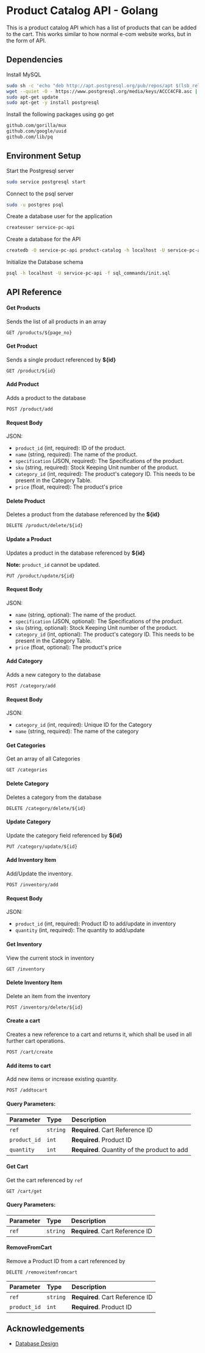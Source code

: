 
# Product Catalog API - Golang

This is a product catalog API which has a list of products that can be added to the cart.
This works similar to how normal e-com website works, but in the form of API.


## Dependencies

Install MySQL
```bash
sudo sh -c 'echo "deb http://apt.postgresql.org/pub/repos/apt $(lsb_release -cs)-pgdg main" > /etc/apt/sources.list.d/pgdg.list'
wget --quiet -O - https://www.postgresql.org/media/keys/ACCC4CF8.asc | sudo apt-key add -
sudo apt-get update
sudo apt-get -y install postgresql
```

Install the following packages using go get

```bash
github.com/gorilla/mux
github.com/google/uuid
github.com/lib/pq
```
## Environment Setup

Start the Postgresql server
```bash
sudo service postgresql start
```

Connect to the psql server
```bash
sudo -u postgres psql
```

Create a database user for the application
```bash
createuser service-pc-api
```

Create a database for the API
```bash
createdb -O service-pc-api product-catalog -h localhost -U service-pc-api
```

Initialize the Database schema
```bash
psql -h localhost -U service-pc-api -f sql_commands/init.sql
```
## API Reference

#### Get Products
Sends the list of all products in an array

```http
GET /products/${page_no}
```

#### Get Product
Sends a single product referenced by **${id}**

```http
GET /product/${id}
```

#### Add Product
Adds a product to the database

```http
POST /product/add
```
#### Request Body

JSON:

- `product_id` (int, required): ID of the product.
- `name` (string, required): The name of the product.
- `specification` (JSON, required): The Specifications of the product.
- `sku` (string, required): Stock Keeping Unit number of the product.
- `category_id` (int, required): The product's category ID. This needs to be present in the Category Table.
- `price` (float, required): The product's price

#### Delete Product
Deletes a product from the database referenced by the **${id}**

```http
DELETE /product/delete/${id}
```

#### Update a Product
Updates a product in the database referenced by **${id}**

**Note:** `product_id` cannot be updated.

```http
PUT /product/update/${id}
```
#### Request Body

JSON:

- `name` (string, optional): The name of the product.
- `specification` (JSON, optional): The Specifications of the product.
- `sku` (string, optional): Stock Keeping Unit number of the product.
- `category_id` (int, optional): The product's category ID. This needs to be present in the Category Table.
- `price` (float, optional): The product's price

#### Add Category
Adds a new category to the database

```http
POST /category/add
```

#### Request Body

JSON:

- `category_id` (int, required): Unique ID for the Category
- `name` (string, required): The name of the category

#### Get Categories
Get an array of all Categories

```http
GET /categories
```

#### Delete Category
Deletes a category from the database

```http
DELETE /category/delete/${id}
```

#### Update Category
Update the category field referenced by **${id}**

```http
PUT /category/update/${id}
```

#### Add Inventory Item
Add/Update the inventory.

```http
POST /inventory/add
```
#### Request Body

JSON:

- `product_id` (int, required): Product ID to add/update in inventory
- `quantity` (int, required): The quantity to add/update

#### Get Inventory
View the current stock in inventory

```http
GET /inventory
```

#### Delete Inventory Item
Delete an item from the inventory

```http
POST /inventory/delete/${id}
```

#### Create a cart
Creates a new reference to a cart and returns it, which shall be used in all further cart operations.

```http
POST /cart/create
```

#### Add items to cart
Add new items or increase existing quantity.

```http
POST /addtocart
```
#### Query Parameters:

| Parameter | Type     | Description                |
| :-------- | :------- | :------------------------- |
| `ref` | `string` | **Required**. Cart Reference ID |
| `product_id` | `int` | **Required**. Product ID |
| `quantity` | `int` | **Required**. Quantity of the product to add |

#### Get Cart
Get the cart referenced by ```ref```

```http
GET /cart/get
```

#### Query Parameters:

| Parameter | Type     | Description                |
| :-------- | :------- | :------------------------- |
| `ref` | `string` | **Required**. Cart Reference ID |

#### RemoveFromCart
Remove a Product ID from a cart referenced by 

```http
DELETE /removeitemfromcart
```

| Parameter | Type     | Description                |
| :-------- | :------- | :------------------------- |
| `ref` | `string` | **Required**. Cart Reference ID |
| `product_id` | `int` | **Required**. Product ID |


## Acknowledgements

 - [Database Design](https://app.diagrams.net/#G1YuY3PY67Qg_d9O4dic71VcaWJdOD_obM)

